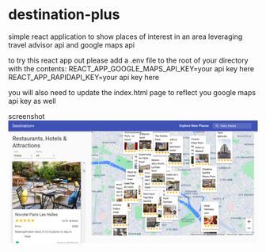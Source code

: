 # destination-plus
simple react application to show places of interest in an area leveraging travel advisor api and google maps api

to try this react app out please add a .env file to the root of your directory with the contents:
REACT_APP_GOOGLE_MAPS_API_KEY=your api key here
REACT_APP_RAPIDAPI_KEY=your api key here

you will also need to update the index.html page to reflect you google maps api key as well

screenshot
![screenshot](https://raw.githubusercontent.com/anatoli-dp/destination-plus/main/screenshot.png)
